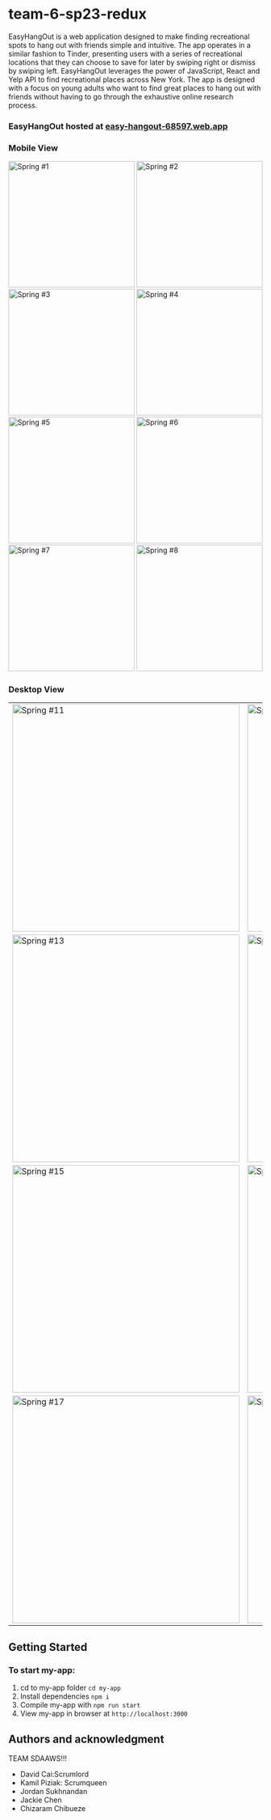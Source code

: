 # team-6-sp23-redux

EasyHangOut is a web application designed to make finding recreational spots to hang out with friends simple and intuitive. The app operates in a similar fashion to Tinder, presenting users with a series of recreational locations that they can choose to save for later by swiping right or dismiss by swiping left. EasyHangOut leverages the power of JavaScript, React and Yelp API to find recreational places across New York. The app is designed with a focus on young adults who want to find great places to hang out with friends without having to go through the exhaustive online research process.

### EasyHangOut hosted at [easy-hangout-68597.web.app](https://easy-hangout-68597.web.app/)

### Mobile View

<p float="left">
 <img src='https://hackmd.io/_uploads/H1DANH3Bh.gif' width=250 alt='Spring #1' />
 <img src='https://hackmd.io/_uploads/HkIXJInB2.gif' width=250 alt='Spring #2' />
 <img src='https://hackmd.io/_uploads/SJA1BBnH2.gif' width=250 alt='Spring #3' />
 <img src='https://hackmd.io/_uploads/rJd1BS3B2.gif' width=250 alt='Spring #4' />
 <img src='https://hackmd.io/_uploads/H1mgrS2r3.gif' width=250 alt='Spring #5' />
 <img src='https://hackmd.io/_uploads/B1QJrSnBh.gif' width=250 alt='Spring #6' />
 <img src='https://hackmd.io/_uploads/Hk6CES2B2.gif' width=250 alt='Spring #7' />
 <img src='https://hackmd.io/_uploads/H1DaNHhr2.gif' width=250 alt='Spring #8' />
</p>

### Desktop View

<table>
  <tr>
    <td><img src='https://hackmd.io/_uploads/rkCZSBhS3.gif' width=450 alt='Spring #11' /></td>
    <td><img src='https://hackmd.io/_uploads/SyLohr3r2.gif' width=450 alt='Spring #12' /></td>
  </tr>
  <tr>
    <td><img src='https://hackmd.io/_uploads/H1XMBB3Bh.gif' width=450 alt='Spring #13' /></td>
    <td><img src='https://hackmd.io/_uploads/BkFzBH2Sh.gif' width=450 alt='Spring #14' /></td>
  </tr>
  <tr>
    <td><img src='https://hackmd.io/_uploads/rkpfSH3S3.gif' width=450 alt='Spring #15' /></td>
    <td><img src='https://hackmd.io/_uploads/HJfQHSnHn.gif' width=450 alt='Spring #16' /></td>
  </tr>
  <tr>
    <td><img src='https://hackmd.io/_uploads/H1OmrSnrh.gif' width=450 alt='Spring #17' /></td>
    <td><img src='https://hackmd.io/_uploads/S1C7Sr2H2.gif' width=450 alt='Spring #18' /></td>
  </tr>
</table>


## Getting Started

### To start my-app:

<ol>
  <li>cd to my-app folder <code>cd my-app</code></li>
  <li>Install dependencies <code>npm i</code></li>
  <li>Compile my-app with <code>npm run start</code></li>
  <li>View my-app in browser at <code>http://localhost:3000</code></li>
</ol>

## Authors and acknowledgment

TEAM SDAAWS!!!
- David Cai:Scrumlord
- Kamil Piziak: Scrumqueen
- Jordan Sukhnandan
- Jackie Chen
- Chizaram Chibueze

